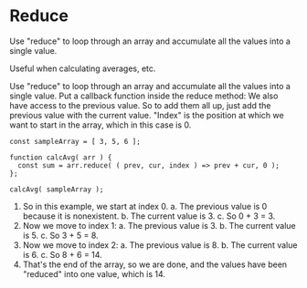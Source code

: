 # Reduce

Use "reduce" to loop through an array and accumulate all the values into a single value.

Useful when calculating averages, etc.

Use "reduce" to loop through an array and accumulate all the values into a single value.
Put a callback function inside the reduce method:
We also have access to the previous value. So to add them all up, just add the previous value with the current value.
"Index" is the position at which we want to start in the array, which in this case is 0.

```
const sampleArray = [ 3, 5, 6 ];

function calcAvg( arr ) {  
  const sum = arr.reduce( ( prev, cur, index ) => prev + cur, 0 );
};

calcAvg( sampleArray );
```

1. So in this example, we start at index 0.
  a. The previous value is 0 because it is nonexistent.
  b. The current value is 3.
  c. So 0 + 3 = 3.
2. Now we move to index 1:
  a. The previous value is 3.
  b. The current value is 5.
  c. So 3 + 5 = 8.
3. Now we move to index 2:
  a. The previous value is 8.
  b. The current value is 6.
  c. So 8 + 6 = 14.
4. That's the end of the array, so we are done, and the values have been "reduced" into one value, which is 14.